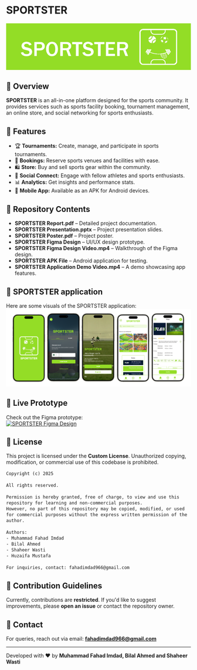# SPORTSTER
![logo](screenshots/Sportster_Pic_3.png)
## 🚀 Overview
**SPORTSTER** is an all-in-one platform designed for the sports community. It provides services such as sports facility booking, tournament management, an online store, and social networking for sports enthusiasts.

## 🎯 Features
- 🏆 **Tournaments:** Create, manage, and participate in sports tournaments.
- 📅 **Bookings:** Reserve sports venues and facilities with ease.
- 🛍️ **Store:** Buy and sell sports gear within the community.
- 👥 **Social Connect:** Engage with fellow athletes and sports enthusiasts.
- 📊 **Analytics:** Get insights and performance stats.
- 📱 **Mobile App:** Available as an APK for Android devices.

## 📂 Repository Contents
- **SPORTSTER Report.pdf** – Detailed project documentation.
- **SPORTSTER Presentation.pptx** – Project presentation slides.
- **SPORTSTER Poster.pdf** – Project poster.
- **SPORTSTER Figma Design** – UI/UX design prototype.
- **SPORTSTER Figma Design Video.mp4** – Walkthrough of the Figma design.
- **SPORTSTER APK File** – Android application for testing.
- **SPORTSTER Application Demo Video.mp4** – A demo showcasing app features.

## 📸 SPORTSTER application
Here are some visuals of the SPORTSTER application:
![Home Screen](screenshots/Sportster_Pic_1.png)

## 🔗 Live Prototype
Check out the Figma prototype:  
[![SPORTSTER Figma Design](https://img.shields.io/badge/View-Prototype-blue?style=flat-square)](https://embed.figma.com/proto/j5iAYK4qatJbQMLlTpkgiQ/Report---Sportster-Prototype-User-App?node-id=51-3&p=f&scaling=scale-down&content-scaling=fixed&page-id=0%3A1&starting-point-node-id=3215%3A1770&embed-host=share)

## 🔐 License
This project is licensed under the **Custom License**. Unauthorized copying, modification, or commercial use of this codebase is prohibited.

```
Copyright (c) 2025

All rights reserved.

Permission is hereby granted, free of charge, to view and use this repository for learning and non-commercial purposes. 
However, no part of this repository may be copied, modified, or used for commercial purposes without the express written permission of the author.

Authors:
- Muhammad Fahad Imdad
- Bilal Ahmed
- Shaheer Wasti
- Huzaifa Mustafa

For inquiries, contact: fahadimdad966@gmail.com
```

## 🤝 Contribution Guidelines
Currently, contributions are **restricted**. If you'd like to suggest improvements, please **open an issue** or contact the repository owner.

## 📧 Contact
For queries, reach out via email: **fahadimdad966@gmail.com**

---
Developed with ❤️ by **Muhammad Fahad Imdad, Bilal Ahmed and Shaheer Wasti**
